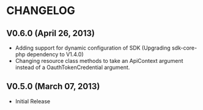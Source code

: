 CHANGELOG
========= 

V0.6.0 (April 26, 2013)
-----------------------

   * Adding support for dynamic configuration of SDK (Upgrading sdk-core-php dependency to V1.4.0)
   * Changing resource class methods to take an ApiContext argument instead of a OauthTokenCredential argument.

V0.5.0 (March 07, 2013)
-----------------------

   * Initial Release
